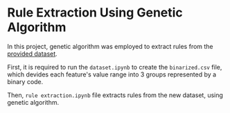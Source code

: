 # Rule Extraction Using Genetic Algorithm

In this project, genetic algorithm was employed to extract rules from the [provided dataset](https://archive.ics.uci.edu/dataset/411/extention+of+z+alizadeh+sani+dataset).

First, it is required to run the `dataset.ipynb` to create the `binarized.csv` file, which devides each feature's value range into 3 groups represented by a binary code.

Then, `rule extraction.ipynb` file extracts rules from the new dataset, using genetic algorithm.


